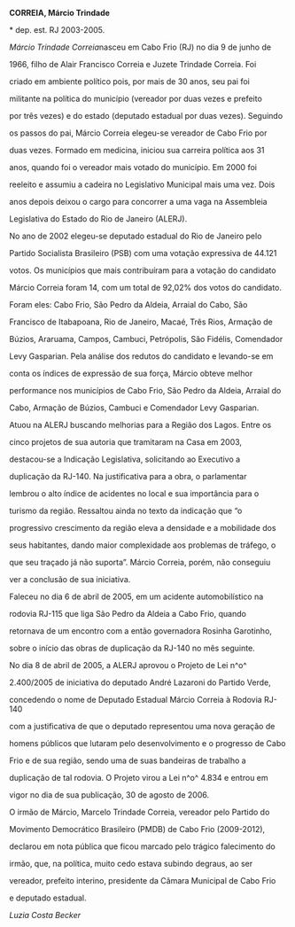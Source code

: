**CORREIA, Márcio Trindade**



\* dep. est. RJ 2003-2005.



*Márcio Trindade Correia*nasceu em Cabo Frio (RJ) no dia 9 de junho de

1966, filho de Alair Francisco Correia e Juzete Trindade Correia. Foi

criado em ambiente político pois, por mais de 30 anos, seu pai foi

militante na política do município (vereador por duas vezes e prefeito

por três vezes) e do estado (deputado estadual por duas vezes). Seguindo

os passos do pai, Márcio Correia elegeu-se vereador de Cabo Frio por

duas vezes. Formado em medicina, iniciou sua carreira política aos 31

anos, quando foi o vereador mais votado do município. Em 2000 foi

reeleito e assumiu a cadeira no Legislativo Municipal mais uma vez. Dois

anos depois deixou o cargo para concorrer a uma vaga na Assembleia

Legislativa do Estado do Rio de Janeiro (ALERJ).



No ano de 2002 elegeu-se deputado estadual do Rio de Janeiro pelo

Partido Socialista Brasileiro (PSB) com uma votação expressiva de 44.121

votos. Os municípios que mais contribuíram para a votação do candidato

Márcio Correia foram 14, com um total de 92,02% dos votos do candidato.

Foram eles: Cabo Frio, São Pedro da Aldeia, Arraial do Cabo, São

Francisco de Itabapoana, Rio de Janeiro, Macaé, Três Rios, Armação de

Búzios, Araruama, Campos, Cambuci, Petrópolis, São Fidélis, Comendador

Levy Gasparian. Pela análise dos redutos do candidato e levando-se em

conta os índices de expressão de sua força, Márcio obteve melhor

performance nos municípios de Cabo Frio, São Pedro da Aldeia, Arraial do

Cabo, Armação de Búzios, Cambuci e Comendador Levy Gasparian.



Atuou na ALERJ buscando melhorias para a Região dos Lagos. Entre os

cinco projetos de sua autoria que tramitaram na Casa em 2003,

destacou-se a Indicação Legislativa, solicitando ao Executivo a

duplicação da RJ-140. Na justificativa para a obra, o parlamentar

lembrou o alto índice de acidentes no local e sua importância para o

turismo da região. Ressaltou ainda no texto da indicação que “o

progressivo crescimento da região eleva a densidade e a mobilidade dos

seus habitantes, dando maior complexidade aos problemas de tráfego, o

que seu traçado já não suporta”. Márcio Correia, porém, não conseguiu

ver a conclusão de sua iniciativa.



Faleceu no dia 6 de abril de 2005, em um acidente automobilístico na

rodovia RJ-115 que liga São Pedro da Aldeia a Cabo Frio, quando

retornava de um encontro com a então governadora Rosinha Garotinho,

sobre o início das obras de duplicação da RJ-140 no mês seguinte.



No dia 8 de abril de 2005, a ALERJ aprovou o Projeto de Lei n^o^

2.400/2005 de iniciativa do deputado André Lazaroni do Partido Verde,

concedendo o nome de Deputado Estadual Márcio Correia à Rodovia RJ-140

com a justificativa de que o deputado representou uma nova geração de

homens públicos que lutaram pelo desenvolvimento e o progresso de Cabo

Frio e de sua região, sendo uma de suas bandeiras de trabalho a

duplicação de tal rodovia. O Projeto virou a Lei n^o^ 4.834 e entrou em

vigor no dia de sua publicação, 30 de agosto de 2006.



O irmão de Márcio, Marcelo Trindade Correia, vereador pelo Partido do

Movimento Democrático Brasileiro (PMDB) de Cabo Frio (2009-2012),

declarou em nota pública que ficou marcado pelo trágico falecimento do

irmão, que, na política, muito cedo estava subindo degraus, ao ser

vereador, prefeito interino, presidente da Câmara Municipal de Cabo Frio

e deputado estadual.



*Luzia Costa Becker*



